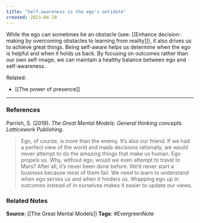 ```yaml
---
title: "Self-awareness is the ego's antidote"
created: 2023-04-28
---
```


While the ego can sometimes be an obstacle (see: [[Enhance decision-making by overcoming obstacles to learning from reality]]), it also drives us to achieve great things. Being self-aware helps us determine when the ego is helpful and when it holds us back. By focusing on outcomes rather than our own self-image, we can maintain a healthy balance between ego and self-awareness.

Related:
- [[The power of presence]]

---
### References

Parrish, S. (2019). _The Great Mental Models: General thinking concepts. Latticework Publishing_.

> Ego, of course, is more than the enemy. It’s also our friend. If we had a perfect view of the world and made decisions rationally, we would never attempt to do the amazing things that make us human. Ego propels us. Why, without ego, would we even attempt to travel to Mars? After all, it’s never been done before. We’d never start a business because most of them fail. We need to learn to understand when ego serves us and when it hinders us. Wrapping ego up in outcomes instead of in ourselves makes it easier to update our views.

### Related Notes
**Source**: [[The Great Mental Models]]
**Tags**: #EvergreenNote

